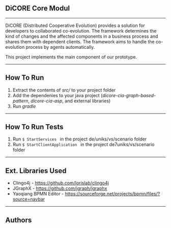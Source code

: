 
## DiCORE Core Modul ##

----------
DiCORE (Distributed Cooperative Evolution) provides a solution for developers to collaborated co-evolution. The framework determines the kind of changes and the affected components in a business process and shares them with dependent clients. The framework aims to handle the co-evolution process by agents automatically.

This project implements the main component of our prototype. 

----------
## How To Run ##

 1. Extract the contents of *src/* to your project folder
 2. Add the dependenies to your java project (*dicore-cia-graph-based-pattern*, *dicore-cia-asp*, and external libraries)
 2. Run *gradle* 

----------
## How To Run Tests ##

 1. Run `$ StartServices ` in the project de/uniks/vs/scenario folder 
 2. Run `$ StartClientApplication ` in the project de7uniks/vs/scenario folder

----------
## Ext. Libraries Used ##

 - Clingo4j - https://github.com/lorislab/clingo4j
 - JGraphX - https://github.com/jgraph/jgraphx
 - Yaoqiang BPMN Editor - https://sourceforge.net/projects/bpmn/files/?source=navbar
 
----------
## Authors ##
